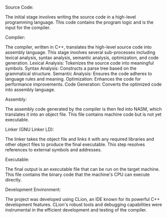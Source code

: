 Source Code:

The initial stage involves writing the source code in a high-level programming language. This code contains the program logic and is the input for the compiler.

Compiler:

The compiler, written in C++, translates the high-level source code into assembly language. This stage involves several sub-processes including lexical analysis, syntax analysis, semantic analysis, optimization, and code generation.
Lexical Analysis: Tokenizes the source code into meaningful symbols.
Syntax Analysis: Constructs a parse tree based on the grammatical structure.
Semantic Analysis: Ensures the code adheres to language rules and meaning.
Optimization: Enhances the code for performance improvements.
Code Generation: Converts the optimized code into assembly language.

Assembly:

The assembly code generated by the compiler is then fed into NASM, which translates it into an object file. This file contains machine code but is not yet executable.

Linker (GNU Linker LD):

The linker takes the object file and links it with any required libraries and other object files to produce the final executable. This step resolves references to external symbols and addresses.

Executable:

The final output is an executable file that can be run on the target machine. This file contains the binary code that the machine's CPU can execute directly.

Development Environment:

The project was developed using CLion, an IDE known for its powerful C++ development features. CLion's robust tools and debugging capabilities were instrumental in the efficient development and testing of the compiler.
